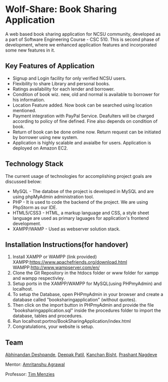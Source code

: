 # Wolf-Share: Book Sharing Application

A web based book sharing application for NCSU community, developed as a part of Software Engineering Course - CSC 510.
This is second phase of development, where we enhanced application features and incorporated some new features in it.

## Key Features of Application

* Signup and Login facility for only verified NCSU users.
* Flexibility to share Library and personal books.
* Ratings availability for each lender and borrower.
* Condition of book wiz. new, old and normal is available to borrower for his information.
* Location Feature added. Now book can be searched using location mentioned.
* Payment integration with PayPal Service. Deafulters will be charged according to policy of fine defined. Fine also depends on condition of book.
* Return of book can be done online now. Return request can be initiated by borrower using new system.
* Application is highly scalable and avaialbe for users. Application is deployed on Amazon EC2.

## Technology Stack
The current usage of technologies for accomplishing project goals are discussed below:

* MySQL - The databse of the project is developed in MySQL and are using phpMyAdmin administration tool.
* PHP - It is used to code the backend of the project. We are using PhpStorm as our IDE.
* HTML5/CSS3 - HTML, a markup language and CSS, a style sheet language are used as primary laguages for application's frontend development. 
* XAMPP/WAMP - Used as webserver solution stack.

## Installation Instructions(for handover)
1. Install XAMPP or WAMPP (link provided) XAMPP:https://www.apachefriends.org/download.html WAMPP:http://www.wampserver.com/en/
2. Clone the Git Repository in the htdocs folder or www folder for xampp and wampp respectivley.
3. Setup ports in the XAMPP/WAMPP for MySQL(using PHPmyAdmin) and localhost.
4. To setup the Database, open PHPmyAdmin in your browser and create a database called "booksharingapplication" (without quotes).
5. Then click on the import button in PHPmyAdmin and provide the file "booksharingapplication.sql" inside the procedures folder to import the database, tables and procedures.
6. Run localhost:portno/BookSharingApplication/index.html
7. Congratulations, your website is setup.


## Team
[Abhinandan Deshpande](https://github.com/abhinandan27),
[Deepak Patil](https://github.com/deepak15493),
[Kanchan Bisht](https://github.com/DexterousMe),
[Prashant Nagdeve](https://github.com/PrashantNagdeve)

Mentor: [Amritanshu Agrawal](https://github.com/amritbhanu)

Professor: [Tim Menzies](https://github.com/timm)

